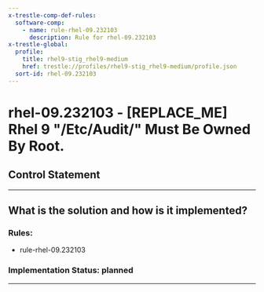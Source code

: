 ```yaml
---
x-trestle-comp-def-rules:
  software-comp:
    - name: rule-rhel-09.232103
      description: Rule for rhel-09.232103
x-trestle-global:
  profile:
    title: rhel9-stig_rhel9-medium
    href: trestle://profiles/rhel9-stig_rhel9-medium/profile.json
  sort-id: rhel-09.232103
---
```


# rhel-09.232103 - \[REPLACE_ME\] Rhel 9 "/Etc/Audit/" Must Be Owned By Root.

## Control Statement

______________________________________________________________________

## What is the solution and how is it implemented?

<!-- For implementation status enter one of: implemented, partial, planned, alternative, not-applicable -->

<!-- Note that the list of rules under ### Rules: is read-only and changes will not be captured after assembly to JSON -->

<!-- Add control implementation description here for control: rhel-09.232103 -->

### Rules:

  - rule-rhel-09.232103

### Implementation Status: planned

______________________________________________________________________
